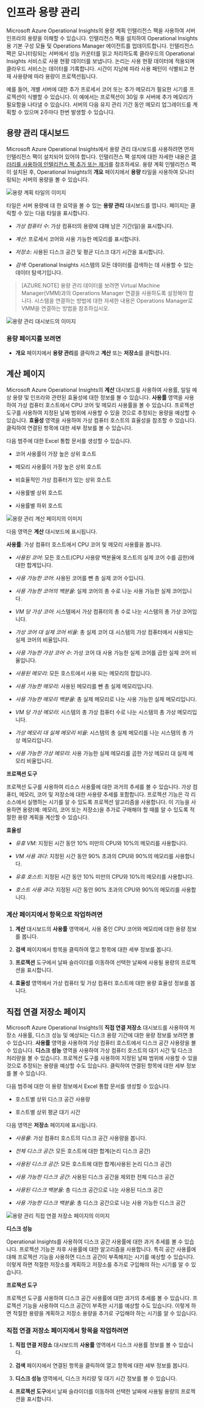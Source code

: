 ﻿<properties 
   pageTitle="인프라 용량 관리"
   description="서버 인프라의 용량을 이해하는 데 도움이 되는 Operational Insights의 용량 계획 인텔리전스 팩을 사용하는 방법을 알아봅니다."
   services="operational-insights"
   documentationCenter=""
   authors="bandersmsft"
   manager="jwhit"
   editor="tysonn" />
<tags 
   ms.service="operational-insights"
   ms.devlang="na"
   ms.topic="article"
   ms.tgt_pltfrm="na"
   ms.workload="na"
   ms.date="03/20/2015"
   ms.author="banders" />

# 인프라 용량 관리

Microsoft Azure Operational Insights의 용량 계획 인텔리전스 팩을 사용하여 서버 인프라의 용량을 이해할 수 있습니다. 인텔리전스 팩을 설치하여 Operational Insights용 기본 구성 모듈 및 Operations Manager 에이전트를 업데이트합니다. 인텔리전스 팩은 모니터링되는 서버에서 성능 카운터를 읽고 처리하도록 클라우드의 Operational Insights 서비스로 사용 현황 데이터를 보냅니다. 논리는 사용 현황 데이터에 적용되며 클라우드 서비스는 데이터를 기록합니다. 시간이 지남에 따라 사용 패턴이 식별되고 현재 사용량에 따라 용량이 프로젝션됩니다.

예를 들어, 개별 서버에 대한 추가 프로세서 코어 또는 추가 메모리가 필요한 시기를 프로젝션이 식별할 수 있습니다. 이 예에서는 프로젝션이 30일 후 서버에 추가 메모리가 필요함을 나타낼 수 있습니다. 서버의 다음 유지 관리 기간 동안 메모리 업그레이드를 계획할 수 있으며 2주마다 한번 발생할 수 있습니다.

## 용량 관리 대시보드

Microsoft Azure Operational Insights에서 용량 관리 대시보드를 사용하려면 먼저 인텔리전스 팩이 설치되어 있어야 합니다. 인텔리전스 팩 설치에 대한 자세한 내용은 [갤러리를 사용하여 인텔리전스 팩 추가 또는 제거](operational-insights-add-intelligence-packs.md)를 참조하세요. 용량 계획 인텔리전스 팩이 설치된 후, Operational Insights의 **개요** 페이지에서 **용량** 타일을 사용하여 모니터링되는 서버의 용량을 볼 수 있습니다. 

![용량 계획 타일의 이미지](./media/operational-insights-capacity/overview-cap-plan.png)

타일은 서버 용량에 대 한 요약을 볼 수 있는 **용량 관리** 대시보드를 엽니다. 페이지는 클릭할 수 있는 다음 타일을 표시합니다.

- *가상 컴퓨터 수*: 가상 컴퓨터의 용량에 대해 남은 기간(일)을 표시합니다.

- *계산*: 프로세서 코어와 사용 가능한 메모리를 표시합니다.

- *저장소*: 사용된 디스크 공간 및 평균 디스크 대기 시간을 표시합니다.

- *검색*: Operational Insights 시스템의 모든 데이터를 검색하는 데 사용할 수 있는 데이터 탐색기입니다.

>[AZURE.NOTE] 용량 관리 데이터를 보려면 Virtual Machine Manager(VMM)과의 Operations Manager 연결을 사용하도록 설정해야 합니다. 시스템을 연결하는 방법에 대한 자세한 내용은 Operations Manager로 VMM을 연결하는 방법을 참조하십시오.

![용량 관리 대시보드의 이미지](./media/operational-insights-capacity/gallery-capacity-01.png)

### 용량 페이지를 보려면

- **개요** 페이지에서 **용량 관리**를 클릭하고 **계산** 또는 **저장소**를 클릭합니다.

## 계산 페이지

Microsoft Azure Operational Insights의 **계산** 대시보드를 사용하여 사용률, 일일 예상 용량 및 인프라와 관련된 효율성에 대한 정보를 볼 수 있습니다. **사용률** 영역을 사용하여 가상 컴퓨터 호스트에서 CPU 코어 및 메모리 사용률을 볼 수 있습니다. 프로젝션 도구를 사용하여 지정된 날짜 범위에 사용할 수 있을 것으로 추정되는 용량을 예상할 수 있습니다. **효율성** 영역을 사용하여 가상 컴퓨터 호스트의 효율성을 참조할 수 있습니다. 클릭하여 연결된 항목에 대한 세부 정보를 볼 수 있습니다.

다음 범주에 대한 Excel 통합 문서를 생성할 수 있습니다.

- 코어 사용률이 가장 높은 상위 호스트

- 메모리 사용률이 가장 높은 상위 호스트

- 비효율적인 가상 컴퓨터가 있는 상위 호스트

- 사용률별 상위 호스트

- 사용률별 하위 호스트

![용량 관리 계산 페이지의 이미지](./media/operational-insights-capacity/gallery-capacity-02.png)


다음 영역은 **계산** 대시보드에 표시됩니다.

**사용률**: 가상 컴퓨터 호스트에서 CPU 코어 및 메모리 사용률을 봅니다.

- *사용된 코어*: 모든 호스트(CPU 사용량 백분율에 호스트의 실제 코어 수를 곱한)에 대한 합계입니다.

- *사용 가능한 코어*: 사용된 코어를 뺀 총 실제 코어 수입니다.

- *사용 가능한 코어의 백분율*: 실제 코어의 총 수로 나눈 사용 가능한 실제 코어입니다.

- *VM 당 가상 코어*: 시스템에서 가상 컴퓨터의 총 수로 나눈 시스템의 총 가상 코어입니다.

- *가상 코어 대 실제 코어 비율*: 총 실제 코어 대 시스템의 가상 컴퓨터에서 사용되는 실제 코어의 비율입니다.

- *사용 가능한 가상 코어 수*: 가상 코어 대 사용 가능한 실제 코어를 곱한 실제 코어 비율입니다.

- *사용된 메모리*: 모든 호스트에서 사용 되는 메모리의 합입니다.

- *사용 가능한 메모리*: 사용된 메모리를 뺀 총 실제 메모리입니다.

- *사용 가능한 메모리 백분율*: 총 실제 메모리로 나눈 사용 가능한 실제 메모리입니다.

- *VM 당 가상 메모리*: 시스템의 총 가상 컴퓨터 수로 나눈 시스템의 총 가상 메모리입니다.

- *가상 메모리 대 실제 메모리 비율*: 시스템의 총 실제 메모리를 나눈 시스템의 총 가상 메모리입니다.

- *사용 가능한 가상 메모리*: 사용 가능한 실제 메모리를 곱한 가상 메모리 대 실제 메모리 비율입니다.

**프로젝션 도구**

프로젝션 도구를 사용하여 리소스 사용률에 대한 과거의 추세를 볼 수 있습니다. 가상 컴퓨터, 메모리, 코어 및 저장소에 대한 사용량 추세를 포함합니다. 프로젝션 기능은 각 리소스에서 실행하는 시기를 알 수 있도록 프로젝션 알고리즘을 사용합니다. 이 기능을 사용하면 용량(예: 메모리, 코어 또는 저장소)을 추가로 구매해야 할 때를 알 수 있도록 적절한 용량 계획을 계산할 수 있습니다.

**효율성**

- *유휴 VM*: 지정된 시간 동안 10% 미만의 CPU와 10%의 메모리를 사용합니다.

- *VM 사용 과다*: 지정된 시간 동안 90% 초과의 CPU와 90%의 메모리를 사용합니다.

- *유휴 호스트*: 지정된 시간 동안 10% 미만의 CPU와 10%의 메모리를 사용합니다.

- *호스트 사용 과다*: 지정된 시간 동안 90% 초과의 CPU와 90%의 메모리를 사용합니다.

### 계산 페이지에서 항목으로 작업하려면

1. **계산** 대시보드의 **사용률** 영역에서, 사용 중인 CPU 코어와 메모리에 대한 용량 정보 를 봅니다.

2. **검색** 페이지에서 항목을 클릭하여 열고 항목에 대한 세부 정보를 봅니다.

3. **프로젝션** 도구에서 날짜 슬라이더를 이동하여 선택한 날짜에 사용될 용량의 프로젝션을 표시합니다.

3. **효율성** 영역에서 가상 컴퓨터 및 가상 컴퓨터 호스트에 대한 용량 효율성 정보를 봅니다.

## 직접 연결 저장소 페이지

Microsoft Azure Operational Insights의 **직접 연결 저장소** 대시보드를 사용하여 저장소 사용률, 디스크 성능 및 예상되는 디스크 용량 기간에 대한 용량 정보를 보려면 볼 수 있습니다. **사용률** 영역을 사용하여 가상 컴퓨터 호스트에서 디스크 공간 사용량을 볼 수 있습니다. **디스크 성능** 영역을 사용하여 가상 컴퓨터 호스트의 대기 시간 및 디스크 처리량을 볼 수 있습니다. 프로젝션 도구를 사용하여 지정된 날짜 범위에 사용할 수 있을 것으로 추정되는 용량을 예상할 수도 있습니다. 클릭하여 연결된 항목에 대한 세부 정보를 볼 수 있습니다.

다음 범주에 대한 이 용량 정보에서 Excel 통합 문서를 생성할 수 있습니다.

- 호스트별 상위 디스크 공간 사용량

- 호스트별 상위 평균 대기 시간

다음 영역은 **저장소** 페이지에 표시됩니다.

- *사용률*: 가상 컴퓨터 호스트의 디스크 공간 사용량을 봅니다.

- *전체 디스크 공간*: 모든 호스트에 대한 합계(논리 디스크 공간)

- *사용된 디스크 공간*: 모든 호스트에 대한 합계(사용된 논리 디스크 공간)

- *사용 가능한 디스크 공간*: 사용된 디스크 공간을 제외한 전체 디스크 공간

- *사용된 디스크 백분율*: 총 디스크 공간으로 나눈 사용된 디스크 공간

- *사용 가능한 디스크 백분율*: 총 디스크 공간으로 나눈 사용 가능한 디스크 공간

![용량 관리 직접 연결 저장소 페이지의 이미지](./media/operational-insights-capacity/gallery-capacity-03.png)

**디스크 성능**

Operational Insights를 사용하여 디스크 공간 사용률에 대한 과거 추세를 볼 수 있습니다. 프로젝션 기능은 차후 사용률에 대한 알고리즘을 사용합니다. 특히 공간 사용률에 대해 프로젝션 기능을 사용하면 디스크 공간이 부족해지는 시기를 예상할 수 있습니다. 이렇게 하면 적절한 저장소를 계획하고 저장소를 추가로 구입해야 하는 시기를 알 수 있습니다.

**프로젝션 도구**

프로젝션 도구를 사용하여 디스크 공간 사용률에 대한 과거의 추세를 볼 수 있습니다. 프로젝션 기능을 사용하여 디스크 공간이 부족한 시기를 예상할 수도 있습니다. 이렇게 하면 적절한 용량을 계획하고 저장소 용량을 추가로 구입해야 하는 시기를 알 수 있습니다.

### 직접 연결 저장소 페이지에서 항목을 작업하려면

1. **직접 연결 저장소** 대시보드의 **사용률** 영역에서 디스크 사용률 정보를 볼 수 있습니다.

2. **검색** 페이지에서 연결된 항목을 클릭하여 열고 항목에 대한 세부 정보를 봅니다.

3. **디스크 성능** 영역에서, 디스크 처리량 및 대기 시간 정보를 볼 수 있습니다.

4. **프로젝션 도구**에서 날짜 슬라이더를 이동하여 선택한 날짜에 사용될 용량의 프로젝션을 표시합니다.



<!--HONumber=52-->